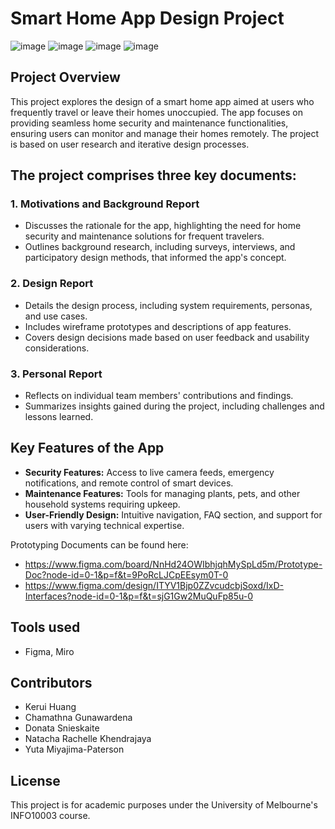 # Smart Home App Design Project

![image](https://github.com/user-attachments/assets/26e09971-9571-45eb-9d68-a81a355f8d71)
![image](https://github.com/user-attachments/assets/5e9d9302-e937-4240-b201-70ea436f0265)
![image](https://github.com/user-attachments/assets/230596b3-5950-4b65-af59-732637990d43)
![image](https://github.com/user-attachments/assets/c1417432-6fcd-4a74-ab9e-f8013b32c605)


## Project Overview
This project explores the design of a smart home app aimed at users who frequently travel or leave their homes unoccupied. The app focuses on providing seamless home security and maintenance functionalities, ensuring users can monitor and manage their homes remotely. The project is based on user research and iterative design processes.

## The project comprises three key documents:

### 1. **Motivations and Background Report**
- Discusses the rationale for the app, highlighting the need for home security and maintenance solutions for frequent travelers.
- Outlines background research, including surveys, interviews, and participatory design methods, that informed the app's concept.

### 2. **Design Report**
- Details the design process, including system requirements, personas, and use cases.
- Includes wireframe prototypes and descriptions of app features.
- Covers design decisions made based on user feedback and usability considerations.

### 3. **Personal Report**
- Reflects on individual team members' contributions and findings.
- Summarizes insights gained during the project, including challenges and lessons learned.

## Key Features of the App
- **Security Features:** Access to live camera feeds, emergency notifications, and remote control of smart devices.
- **Maintenance Features:** Tools for managing plants, pets, and other household systems requiring upkeep.
- **User-Friendly Design:** Intuitive navigation, FAQ section, and support for users with varying technical expertise.

Prototyping Documents can be found here:
- https://www.figma.com/board/NnHd24OWIbhjqhMySpLd5m/Prototype-Doc?node-id=0-1&p=f&t=9PoRcLJCpEEsym0T-0 
- https://www.figma.com/design/ITYV1Bjp0ZZvcudcbjSoxd/IxD-Interfaces?node-id=0-1&p=f&t=sjG1Gw2MuQuFp85u-0 

## Tools used  
- Figma, Miro

## Contributors
- Kerui Huang
- Chamathna Gunawardena
- Donata Snieskaite
- Natacha Rachelle Khendrajaya
- Yuta Miyajima-Paterson

## License
This project is for academic purposes under the University of Melbourne's INFO10003 course.
